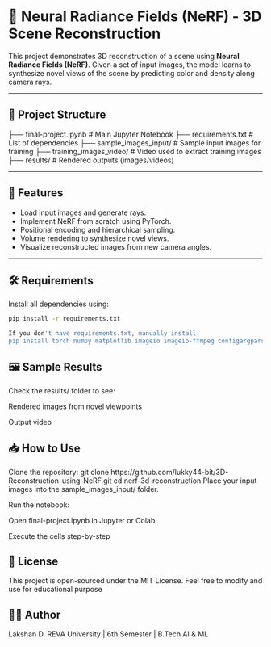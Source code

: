 # 🧠 Neural Radiance Fields (NeRF) - 3D Scene Reconstruction

This project demonstrates 3D reconstruction of a scene using **Neural Radiance Fields (NeRF)**. Given a set of input images, the model learns to synthesize novel views of the scene by predicting color and density along camera rays.

---

## 📂 Project Structure

├── final-project.ipynb # Main Jupyter Notebook
├── requirements.txt # List of dependencies
├── sample_images_input/ # Sample input images for training
├── training_images_video/ # Video used to extract training images
├── results/ # Rendered outputs (images/videos)

---

## 🚀 Features

- Load input images and generate rays.
- Implement NeRF from scratch using PyTorch.
- Positional encoding and hierarchical sampling.
- Volume rendering to synthesize novel views.
- Visualize reconstructed images from new camera angles.

---

## 🛠️ Requirements

Install all dependencies using:

```bash
pip install -r requirements.txt

If you don't have requirements.txt, manually install:
pip install torch numpy matplotlib imageio imageio-ffmpeg configargparse
```

<h2>🖼️ Sample Results</h2>
Check the results/ folder to see:

Rendered images from novel viewpoints

Output video

<h2>📥 How to Use</h2>
Clone the repository:
git clone https://github.com/lukky44-bit/3D-Reconstruction-using-NeRF.git
cd nerf-3d-reconstruction
Place your input images into the sample_images_input/ folder.

Run the notebook:

Open final-project.ipynb in Jupyter or Colab

Execute the cells step-by-step

<h2>📄 License</h2>
This project is open-sourced under the MIT License. Feel free to modify and use for educational purpose

<h2>🙋‍♂️ Author</h2>
Lakshan D.
REVA University | 6th Semester | B.Tech AI & ML
